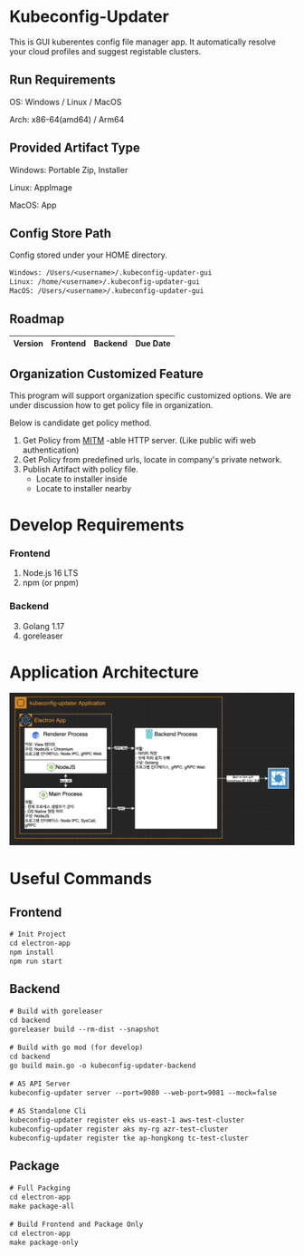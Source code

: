 # Kubeconfig-Updater

This is GUI kuberentes config file manager app. It automatically resolve your cloud profiles and suggest registable clusters.

## Run Requirements
OS: Windows / Linux / MacOS

Arch: x86-64(amd64) / Arm64 

## Provided Artifact Type
Windows: Portable Zip, Installer

Linux: AppImage

MacOS: App

## Config Store Path
Config stored under your HOME directory.
```
Windows: /Users/<username>/.kubeconfig-updater-gui
Linux: /home/<username>/.kubeconfig-updater-gui
MacOS: /Users/<username>/.kubeconfig-updater-gui
```

## Roadmap
|Version|Frontend|Backend|Due Date|
|---|---|---|---|

## Organization Customized Feature
This program will support organization specific customized options.
We are under discussion how to get policy file in organization.

Below is candidate get policy method. 
1. Get Policy from [MITM](https://en.wikipedia.org/wiki/Man-in-the-middle_attack) -able HTTP server. (Like public wifi web authentication)
2. Get Policy from predefined urls, locate in company's private network.
3. Publish Artifact with policy file.
   - Locate to installer inside
   - Locate to installer nearby

# Develop Requirements

### Frontend
1. Node.js 16 LTS
2. npm (or pnpm)

### Backend
3. Golang 1.17
4. goreleaser

# Application Architecture
![Screenshot](./docs/arch.png)

# Useful Commands

## Frontend

```commandline
# Init Project
cd electron-app
npm install
npm run start
```

## Backend

```commandline
# Build with goreleaser
cd backend
goreleaser build --rm-dist --snapshot

# Build with go mod (for develop)
cd backend
go build main.go -o kubeconfig-updater-backend

# AS API Server
kubeconfig-updater server --port=9080 --web-port=9081 --mock=false

# AS Standalone Cli
kubeconfig-updater register eks us-east-1 aws-test-cluster
kubeconfig-updater register aks my-rg azr-test-cluster
kubeconfig-updater register tke ap-hongkong tc-test-cluster
```

## Package
```commandline
# Full Packging
cd electron-app
make package-all

# Build Frontend and Package Only
cd electron-app
make package-only
```
